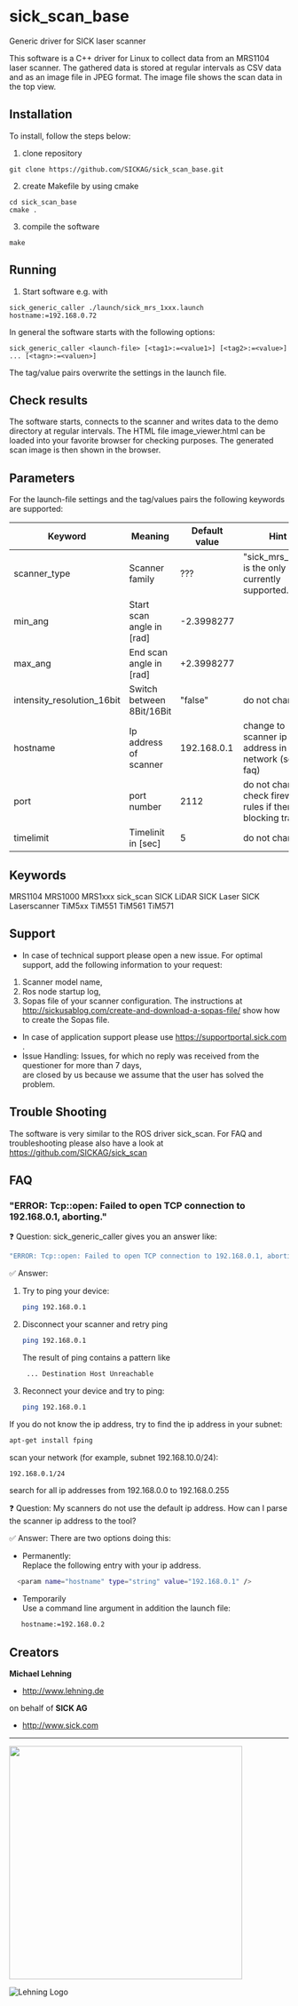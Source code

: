 # sick_scan_base
Generic driver for SICK laser scanner

This software is a C++ driver for Linux to collect data from an MRS1104 laser scanner. The gathered data is stored at regular intervals as CSV data and as an image file in JPEG format. The image file shows the scan data in the top view.

## Installation

To install, follow the steps below:

1. clone repository
```console
git clone https://github.com/SICKAG/sick_scan_base.git
```
2. create Makefile by using cmake
```console
cd sick_scan_base
cmake .
```
3. compile the software

```console
make
```




## Running

1. Start software e.g. with
```console
sick_generic_caller ./launch/sick_mrs_1xxx.launch hostname:=192.168.0.72
```

In general the software starts with the following options:

```console
sick_generic_caller <launch-file> [<tag1>:=<value1>] [<tag2>:=<value>] ... [<tagn>:=<valuen>]
```

The tag/value pairs overwrite the settings in the launch file.

## Check results
The software starts, connects to the scanner and writes data to the demo directory at regular intervals.
The HTML file image_viewer.html can be loaded into your favorite browser for checking purposes. The generated scan image is then shown in the browser.


## Parameters

For the launch-file settings and the tag/values pairs the following keywords are supported:

| Keyword      |     Meaning     |  Default value |    Hint       |
|--------------|-----------------|----------------|---------------|
| scanner_type |  Scanner family |  ???           | "sick_mrs_1xxx" is the only one currently supported. |
| min_ang      |  Start scan angle in [rad] |  -2.3998277           |  |
| max_ang      |  End scan angle in [rad] |  +2.3998277           |  |
| intensity_resolution_16bit | Switch between 8Bit/16Bit| "false" | do not change|
| hostname | Ip address of scanner  | 192.168.0.1 | change to scanner ip address in your network (see faq) |
| port | port number  | 2112 | do not change, check firewall rules if there is blocking traffic  |
| timelimit | Timelinit in [sec]   | 5 | do not change  |
    
## Keywords

MRS1104
MRS1000
MRS1xxx
sick_scan
SICK LiDAR
SICK Laser
SICK Laserscanner
TiM5xx
TiM551
TiM561
TiM571

## Support

* In case of technical support please open a new issue. For optimal support, add the following information to your request:
 1. Scanner model name,
 2. Ros node startup log,
 3. Sopas file of your scanner configuration.
  The instructions at http://sickusablog.com/create-and-download-a-sopas-file/ show how to create the Sopas file.
* In case of application support please use [https://supportportal.sick.com ](https://supportportal.sick.com).
* Issue Handling: Issues, for which no reply was received from the questioner for more than 7 days,						
  are closed by us because we assume that the user has solved the problem.

## Trouble Shooting

The software is very similar to the ROS driver sick_scan. For FAQ and troubleshooting please also have a look at https://github.com/SICKAG/sick_scan

## FAQ

### "ERROR: Tcp::open: Failed to open TCP connection to 192.168.0.1, aborting."

:question: Question: 
sick_generic_caller gives you an answer like:
```bash
"ERROR: Tcp::open: Failed to open TCP connection to 192.168.0.1, aborting."
```


:white_check_mark: Answer: 
1. Try to ping your device:
   ```bash
   ping 192.168.0.1
   ```
2. Disconnect your scanner and retry ping 
   
   ```bash
   ping 192.168.0.1
   ```  
   The result of ping contains a pattern like 
   ```bash
    ... Destination Host Unreachable
   ```
3. Reconnect your device and try to ping:
   ```bash
   ping 192.168.0.1
   ```

If you do not know the ip address, try to find the ip address in your subnet:
```bash
apt-get install fping
```

scan your network (for example, subnet 192.168.10.0/24):
```bash
192.168.0.1/24
```
search for all ip addresses from 192.168.0.0 to 192.168.0.255

:question: Question: 
My scanners  do not use the default ip address. How can I parse the scanner ip address to the tool?



:white_check_mark: Answer: 
There are two options doing this:
* Permanently:  
Replace the following entry with your ip address.
```bash
  <param name="hostname" type="string" value="192.168.0.1" />
```
* Temporarily  
Use a command line argument in addition the launch file:
```bash
   hostname:=192.168.0.2
```

## Creators

**Michael Lehning**

- <http://www.lehning.de>

on behalf of **SICK AG**

- <http://www.sick.com>

------------------------------------------------------------------------

<img src="https://upload.wikimedia.org/wikipedia/commons/thumb/f/f1/Logo_SICK_AG_2009.svg/1200px-Logo_SICK_AG_2009.svg.png" width="420">

![Lehning Logo](http://www.lehning.de/style/banner.jpg "LEHNING Logo")
